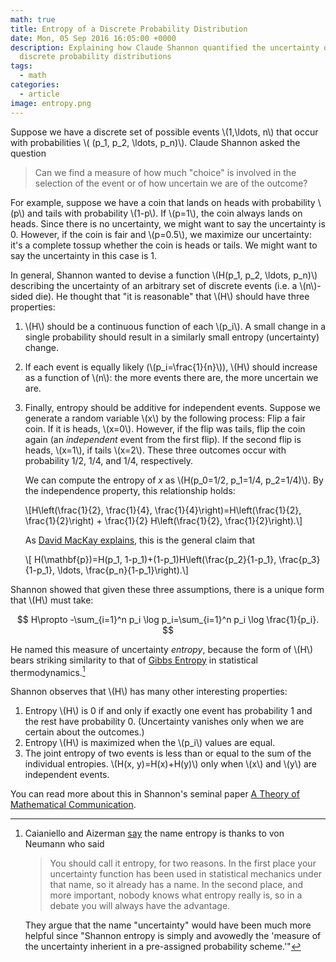 ```yaml
---
math: true
title: Entropy of a Discrete Probability Distribution
date: Mon, 05 Sep 2016 16:05:00 +0000
description: Explaining how Claude Shannon quantified the uncertainty of
  discrete probability distributions
tags:
  - math
categories:
  - article
image: entropy.png
---
```


Suppose we have a discrete set of possible events \\(1,\ldots, n\\) that occur with probabilities \\( (p_1, p_2, \ldots, p_n)\\). Claude Shannon asked the question

> Can we find a measure of how much "choice" is involved in the selection of the event or of how uncertain we are of the outcome?

For example, suppose we have a coin that lands on heads with probability \\(p\\) and tails with probability \\(1-p\\). If \\(p=1\\), the coin always lands on heads. Since there is no uncertainty, we might want to say the uncertainty is 0. However, if the coin is fair and \\(p=0.5\\), we maximize our uncertainty: it's a complete tossup whether the coin is heads or tails. We might want to say the uncertainty in this case is 1.

In general, Shannon wanted to devise a function \\(H(p_1, p_2, \ldots, p_n)\\) describing the uncertainty of an arbitrary set of discrete events (i.e. a \\(n\\)-sided die). He thought that "it is reasonable" that \\(H\\) should have three properties:

1. \\(H\\) should be a continuous function of each \\(p_i\\). A small change in a single probability should result in a similarly small entropy (uncertainty) change.
2. If each event is equally likely (\\(p_i=\frac{1}{n}\\)), \\(H\\) should increase as a function of \\(n\\): the more events there are, the more uncertain we are.
3. Finally, entropy should be additive for independent events. Suppose we generate a random variable \\(x\\) by the following process: Flip a fair coin. If it is heads, \\(x=0\\). However, if the flip was tails, flip the coin again (an _independent_ event from the first flip). If the second flip is heads, \\(x=1\\), if tails \\(x=2\\). These three outcomes occur with probability $1/2$, $1/4$, and $1/4$, respectively.

    We can compute the entropy of $x$ as \\(H(p_0=1/2, p_1=1/4, p_2=1/4)\\). By the independence property, this relationship holds:

    \\[H\left(\frac{1}{2}, \frac{1}{4}, \frac{1}{4}\right)=H\left(\frac{1}{2}, \frac{1}{2}\right) + \frac{1}{2} H\left(\frac{1}{2}, \frac{1}{2}\right).\\]

    As [David MacKay explains](http://www.inference.phy.cam.ac.uk/itprnn/book.pdf), this is the general claim that

    \\[ H(\mathbf{p})=H(p_1, 1-p_1)+(1-p_1)H\left(\frac{p_2}{1-p_1}, \frac{p_3}{1-p_1}, \ldots, \frac{p_n}{1-p_1}\right).\\]

Shannon showed that given these three assumptions, there is a unique form that \\(H\\) must take:

$$ H\propto -\sum_{i=1}^n p_i \log p_i=\sum_{i=1}^n p_i \log \frac{1}{p_i}. $$

He named this measure of uncertainty _entropy_, because the form of \\(H\\) bears striking similarity to that of [Gibbs Entropy](https://en.wikipedia.org/wiki/Entropy_(statistical_thermodynamics)#Gibbs_Entropy_Formula) in statistical thermodynamics.[^entropy]

Shannon observes that \\(H\\) has many other interesting properties:

1. Entropy \\(H\\) is 0 if and only if exactly one event has probability 1 and the rest have probability 0. (Uncertainty vanishes only when we are certain about the outcomes.)
2. Entropy \\(H\\) is maximized when the \\(p_i\\) values are equal.
3. The joint entropy of two events is less than or equal to the sum of the individual entropies. \\(H(x, y)=H(x)+H(y)\\) only when \\(x\\) and \\(y\\) are independent events.

You can read more about this in Shannon's seminal paper [A Theory of Mathematical Communication](http://ieeexplore.ieee.org/xpl/articleDetails.jsp?reload=true&arnumber=6773024).

[^entropy]: Caianiello and Aizerman [say](https://books.google.com/books?id=ak6qCAAAQBAJ&lpg=PP1&ots=bzAoIDJk1K&dq=Topics%20in%20the%20General%20Theory%20of%20Structures&pg=PA200#v=onepage&q=cross%20entropy&f=false) the name entropy is thanks to von Neumann who said
    > You should call it entropy, for two reasons. In the first place your uncertainty function has been used in statistical mechanics under that name, so it already has a name. In the second place, and more important, nobody knows what entropy really is, so in a debate you will always have the advantage.

    They argue that the name "uncertainty" would have been much more helpful since "Shannon entropy is simply and avowedly the 'measure of the uncertainty inherient in a pre-assigned probability scheme.'"

